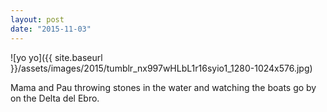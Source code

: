 ```yaml
---
layout: post
date: "2015-11-03"
---
```


![yo yo]({{ site.baseurl }}/assets/images/2015/tumblr_nx997wHLbL1r16syio1_1280-1024x576.jpg)

Mama and Pau throwing stones in the water and watching the boats go by on the Delta del Ebro.
